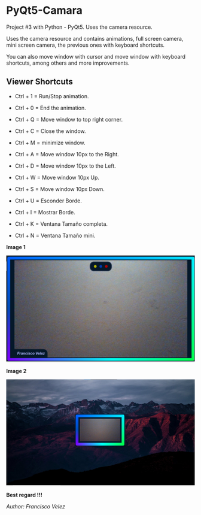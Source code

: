 # PyQt5-Camara
Project #3 with Python - PyQt5. Uses the camera resource.

Uses the camera resource and contains animations, full screen camera, 
mini screen camera, the previous ones with keyboard shortcuts.

You can also move window with cursor and move window with keyboard 
shortcuts, among others and more improvements.

## Viewer Shortcuts
* Ctrl + 1 = Run/Stop animation.
* Ctrl + 0 = End the animation.

* Ctrl + Q = Move window to top right corner.

* Ctrl + C = Close the window.
* Ctrl + M = minimize window.

* Ctrl + A = Move window 10px to the Right.
* Ctrl + D = Move window 10px to the Left.
* Ctrl + W = Move window 10px Up.
* Ctrl + S = Move window 10px Down.

* Ctrl + U = Esconder Borde.
* Ctrl + I = Mostrar Borde.

* Ctrl + K = Ventana Tamaño completa.
* Ctrl + N = Ventana Tamaño mini.

**Image 1**

![Image1](./Image1.png)

**Image 2**

![Image2](./Image2.png)

**Best regard !!!**

<cite>Author: Francisco Velez</cite>
